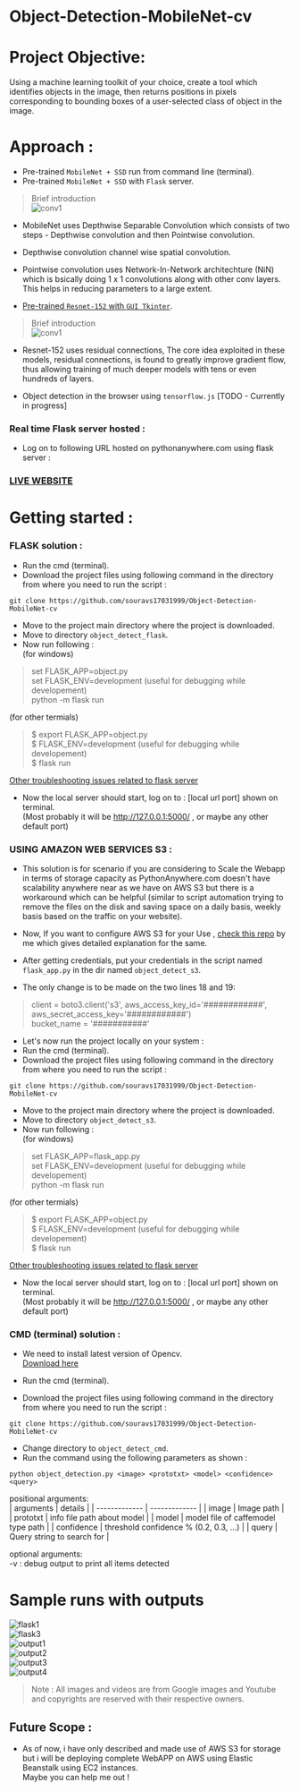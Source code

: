 # Object-Detection-MobileNet-cv

# Project Objective: 
Using a machine learning toolkit of your choice, create a tool which identifies objects in the image, then returns positions in pixels corresponding to bounding boxes of a user-selected class of object in the image.    

# Approach :   
* Pre-trained ```MobileNet + SSD``` run from command line (terminal).
* Pre-trained ```MobileNet + SSD``` with ```Flask``` server.     

> Brief introduction       
![conv1](/img/conv1.png)      
* MobileNet uses Depthwise Separable Convolution which consists of two steps - Depthwise convolution and then Pointwise convolution.   
* Depthwise convolution channel wise spatial convolution.   
* Pointwise convolution uses Network-In-Network architechture (NiN) which is bsically doing 1 x 1 convolutions along with other conv layers. This helps in reducing parameters to a large extent.     

* [Pre-trained ```Resnet-152``` with ```GUI Tkinter```](https://github.com/souravs17031999/Retinal_blindness_detection_Pytorch).     

> Brief introduction            
![conv1](/img/conv2.gif)         
* Resnet-152 uses residual connections, The core idea exploited in these models, residual connections, is found to greatly improve gradient flow, thus allowing training of much deeper models with tens or even hundreds of layers.       

* Object detection in the browser using ```tensorflow.js``` [TODO - Currently in progress]  


### Real time Flask server hosted :      
* Log on to following URL hosted on pythonanywhere.com using flask server :    

### [LIVE WEBSITE](https://souravsdlboy.pythonanywhere.com/object)    

# Getting started :     
### FLASK solution : 
* Run the cmd (terminal).     
* Download the project files using following command in the directory from where you need to run the script :       
```  
git clone https://github.com/souravs17031999/Object-Detection-MobileNet-cv    
```      
* Move to the project main directory where the project is downloaded.
* Move to directory ```object_detect_flask```.  
* Now run following :     
(for windows)     
> set FLASK_APP=object.py      
> set FLASK_ENV=development (useful for debugging while developement)     
> python -m flask run          

(for other termials)          

> $ export FLASK_APP=object.py   
> $ FLASK_ENV=development (useful for debugging while developement)     
> $ flask run       

[Other troubleshooting issues related to flask server](https://flask.palletsprojects.com/en/1.1.x/quickstart/#what-to-do-if-the-server-does-not-start)    

* Now the local server should start, log on to : [local url port] shown on terminal.     
(Most probably it will be http://127.0.0.1:5000/ , or maybe any other default port)   

### USING AMAZON WEB SERVICES S3 :      
* This solution is for scenario if you are considering to Scale the Webapp in terms of storage capacity as PythonAnywhere.com doesn't have scalability anywhere near as we have on AWS S3 but there is a workaround which can be helpful (similar to script automation trying to remove the files on the disk and saving space on a daily basis, weekly basis based on the traffic on your website).       

* Now, If you want to configure AWS S3 for your Use , [check this repo](https://github.com/souravs17031999/aws-s3-python) by me which gives detailed explanation for the same.    
* After getting credentials, put your credentials in the script named ```flask_app.py``` in the dir named ```object_detect_s3```.   
* The only change is to be made on the two lines 18 and 19:      

> client = boto3.client('s3', aws_access_key_id='############', aws_secret_access_key='############')     
> bucket_name = '###########'       

* Let's now run the project locally on your system :        
* Run the cmd (terminal).     
* Download the project files using following command in the directory from where you need to run the script :       
```  
git clone https://github.com/souravs17031999/Object-Detection-MobileNet-cv    
```      
* Move to the project main directory where the project is downloaded.   
* Move to directory ```object_detect_s3```.    
* Now run following :     
(for windows)     
> set FLASK_APP=flask_app.py  
> set FLASK_ENV=development (useful for debugging while developement)       
> python -m flask run       

(for other termials)          

> $ export FLASK_APP=object.py  
> $ FLASK_ENV=development (useful for debugging while developement)     
> $ flask run       

[Other troubleshooting issues related to flask server](https://flask.palletsprojects.com/en/1.1.x/quickstart/#what-to-do-if-the-server-does-not-start)        

* Now the local server should start, log on to : [local url port] shown on terminal.      
(Most probably it will be http://127.0.0.1:5000/ , or maybe any other default port)    



### CMD (terminal) solution :    
* We need to install latest version of Opencv.     
[Download here](https://pypi.org/project/opencv-python/)   
* Run the cmd (terminal).    

* Download the project files using following command in the directory from where you need to run the script :   
```
git clone https://github.com/souravs17031999/Object-Detection-MobileNet-cv
```     
* Change directory to ```object_detect_cmd```.    
* Run the command using the following parameters as shown : 
```
python object_detection.py <image> <prototxt> <model> <confidence> <query>
``` 
 
positional arguments:   
| arguments  | details |
| ------------- | ------------- |
| image | Image path |  
| prototxt | info file path about model |
| model | model file of caffemodel type path |
| confidence | threshold confidence % (0.2, 0.3, ...)  |
| query | Query string to search for |     

optional arguments:         
  -v  :  debug output to print all items detected    
  
# Sample runs with outputs
![flask1](/img/output/output_final.JPG)   
![flask3](/img/flask3.JPG)    
![output1](/img/output/output1.JPG)    
![output2](/img/output/output2.JPG)   
![output3](/img/output/output3.JPG)   
![output4](/img/output_animate.gif)      
      
     
> Note : All images and videos are from Google images and Youtube and copyrights are reserved with their respective owners.

## Future Scope :    
* As of now, i have only described and made use of AWS S3 for storage but i will be deploying complete WebAPP on AWS using Elastic Beanstalk using EC2 instances.      
Maybe you can help me out !   

